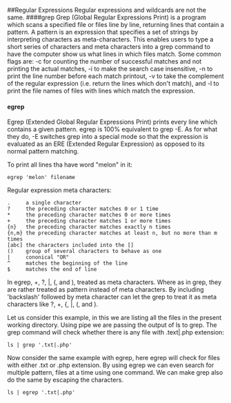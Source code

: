##Regular Expressions
Regular expressions and wildcards are not the same.
####grep
Grep (Global Regular Expressions Print) is a program which scans a specified file or files line by line, returning lines that contain a pattern. A pattern is an expression that specifies a set of strings by interpreting characters as meta-characters. This enables users to type a short series of characters and meta characters into a grep command to have the computer show us what lines in which files match. Some common flags are: -c for counting the number of successful matches and not printing the actual matches, -i to make the search case insensitive, -n to print the line number before each match printout, -v to take the complement of the regular expression (i.e. return the lines which don't match), and -l to print the file names of files with lines which match the expression.

#### egrep
Egrep (Extended Global Regular Expressions Print) prints every line which contains a given pattern. egrep is 100% equivalent to grep -E. As for what they do, -E switches grep into a special mode so that the expression is evaluated as an ERE (Extended Regular Expression) as opposed to its normal pattern matching.

To print all lines tha have word "melon" in it:
```
egrep 'melon' filename
```
Regular expression meta characters:
```
.     a single character
?     the preceding character matches 0 or 1 time
*     the preceding character matches 0 or more times
+     the preceding character matches 1 or more times
{n}   the preceding character matches exactly n times
{n,m} the preceding character matches at least n, but no more than m times
[abc] the characters included into the []
()    group of several characters to behave as one
|     cononical "OR"
^     matches the beginning of the line
$     matches the end of line
```
In egrep, +, ?, |, (, and ), treated as meta characters. Where as in grep, they are rather treated as pattern instead of meta characters. By including 'backslash' followed by meta character can let the grep to treat it as meta characters like \?, \+, \{, \|, \(, and \).

Let us consider this example, in this we are listing all the files in the present working directory. Using pipe we are passing the output of ls to grep. The grep command will check whether there is any file with .text|.php extension:
```
ls | grep '.txt|.php'
```
Now consider the same example with egrep, here egrep will check for files with either .txt or .php extension. By using egrep we can even search for multiple pattern, files at a time using one command. We can make grep also do the same by escaping the characters.
```
ls | egrep '.txt|.php'
```
